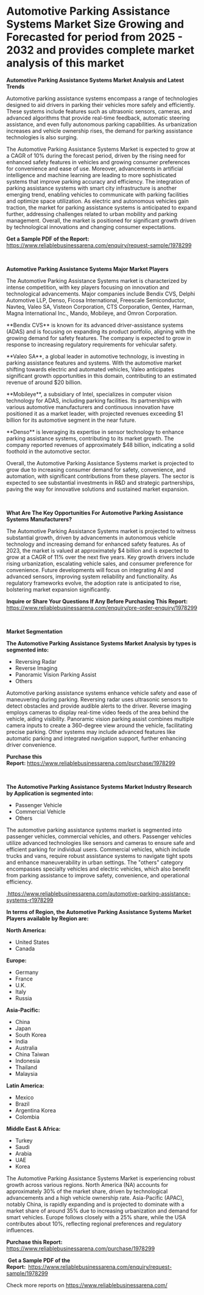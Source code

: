 <p><h1>Automotive Parking Assistance Systems Market Size Growing and Forecasted for period from 2025 - 2032 and provides complete market analysis of this market</h1></p><p><strong>Automotive Parking Assistance Systems Market Analysis and Latest Trends</strong></p>
<p><p>Automotive parking assistance systems encompass a range of technologies designed to aid drivers in parking their vehicles more safely and efficiently. These systems include features such as ultrasonic sensors, cameras, and advanced algorithms that provide real-time feedback, automatic steering assistance, and even fully autonomous parking capabilities. As urbanization increases and vehicle ownership rises, the demand for parking assistance technologies is also surging.</p><p>The Automotive Parking Assistance Systems Market is expected to grow at a CAGR of 10% during the forecast period, driven by the rising need for enhanced safety features in vehicles and growing consumer preferences for convenience and ease of use. Moreover, advancements in artificial intelligence and machine learning are leading to more sophisticated systems that improve parking accuracy and efficiency. The integration of parking assistance systems with smart city infrastructure is another emerging trend, enabling vehicles to communicate with parking facilities and optimize space utilization. As electric and autonomous vehicles gain traction, the market for parking assistance systems is anticipated to expand further, addressing challenges related to urban mobility and parking management. Overall, the market is positioned for significant growth driven by technological innovations and changing consumer expectations.</p></p>
<p><strong>Get a Sample PDF of the Report:&nbsp;</strong> <a href="https://www.reliablebusinessarena.com/enquiry/request-sample/1978299?utm_campaign=3270&utm_medium=2&utm_source=Github&utm_content=ia&utm_term=31032025&utm_id=automotive-parking-assistance-systems">https://www.reliablebusinessarena.com/enquiry/request-sample/1978299</a></p>
<p>&nbsp;</p>
<p><strong>Automotive Parking Assistance Systems Major Market Players</strong></p>
<p><p>The Automotive Parking Assistance Systems market is characterized by intense competition, with key players focusing on innovation and technological advancements. Major companies include Bendix CVS, Delphi Automotive LLP, Denso, Ficosa International, Freescale Semiconductor, Navteq, Valeo SA, Visteon Corporation, CTS Corporation, Gentex, Harman, Magna International Inc., Mando, Mobileye, and Omron Corporation.</p><p>**Bendix CVS** is known for its advanced driver-assistance systems (ADAS) and is focusing on expanding its product portfolio, aligning with the growing demand for safety features. The company is expected to grow in response to increasing regulatory requirements for vehicular safety.</p><p>**Valeo SA**, a global leader in automotive technology, is investing in parking assistance features and systems. With the automotive market shifting towards electric and automated vehicles, Valeo anticipates significant growth opportunities in this domain, contributing to an estimated revenue of around $20 billion.</p><p>**Mobileye**, a subsidiary of Intel, specializes in computer vision technology for ADAS, including parking facilities. Its partnerships with various automotive manufacturers and continuous innovation have positioned it as a market leader, with projected revenues exceeding $1 billion for its automotive segment in the near future.</p><p>**Denso** is leveraging its expertise in sensor technology to enhance parking assistance systems, contributing to its market growth. The company reported revenues of approximately $48 billion, indicating a solid foothold in the automotive sector.</p><p>Overall, the Automotive Parking Assistance Systems market is projected to grow due to increasing consumer demand for safety, convenience, and automation, with significant contributions from these players. The sector is expected to see substantial investments in R&D and strategic partnerships, paving the way for innovative solutions and sustained market expansion.</p></p>
<p>&nbsp;</p>
<p><strong>What Are The Key Opportunities For Automotive Parking Assistance Systems Manufacturers?</strong></p>
<p><p>The Automotive Parking Assistance Systems market is projected to witness substantial growth, driven by advancements in autonomous vehicle technology and increasing demand for enhanced safety features. As of 2023, the market is valued at approximately $4 billion and is expected to grow at a CAGR of 11% over the next five years. Key growth drivers include rising urbanization, escalating vehicle sales, and consumer preference for convenience. Future developments will focus on integrating AI and advanced sensors, improving system reliability and functionality. As regulatory frameworks evolve, the adoption rate is anticipated to rise, bolstering market expansion significantly.</p></p>
<p><strong>Inquire or Share Your Questions If Any Before Purchasing This Report:</strong> <a href="https://www.reliablebusinessarena.com/enquiry/pre-order-enquiry/1978299?utm_campaign=3270&utm_medium=2&utm_source=Github&utm_content=ia&utm_term=31032025&utm_id=automotive-parking-assistance-systems">https://www.reliablebusinessarena.com/enquiry/pre-order-enquiry/1978299</a></p>
<p>&nbsp;</p>
<p><strong>Market Segmentation</strong></p>
<p><strong>The Automotive Parking Assistance Systems Market Analysis by types is segmented into:</strong></p>
<p><ul><li>Reversing Radar</li><li>Reverse Imaging</li><li>Panoramic Vision Parking Assist</li><li>Others</li></ul></p>
<p><p>Automotive parking assistance systems enhance vehicle safety and ease of maneuvering during parking. Reversing radar uses ultrasonic sensors to detect obstacles and provide audible alerts to the driver. Reverse imaging employs cameras to display real-time video feeds of the area behind the vehicle, aiding visibility. Panoramic vision parking assist combines multiple camera inputs to create a 360-degree view around the vehicle, facilitating precise parking. Other systems may include advanced features like automatic parking and integrated navigation support, further enhancing driver convenience.</p></p>
<p><strong>Purchase this Report:&nbsp;</strong><a href="https://www.reliablebusinessarena.com/purchase/1978299?utm_campaign=3270&utm_medium=2&utm_source=Github&utm_content=ia&utm_term=31032025&utm_id=automotive-parking-assistance-systems">https://www.reliablebusinessarena.com/purchase/1978299</a></p>
<p>&nbsp;</p>
<p><strong>The Automotive Parking Assistance Systems Market Industry Research by Application is segmented into:</strong></p>
<p><ul><li>Passenger Vehicle</li><li>Commercial Vehicle</li><li>Others</li></ul></p>
<p><p>The automotive parking assistance systems market is segmented into passenger vehicles, commercial vehicles, and others. Passenger vehicles utilize advanced technologies like sensors and cameras to ensure safe and efficient parking for individual users. Commercial vehicles, which include trucks and vans, require robust assistance systems to navigate tight spots and enhance maneuverability in urban settings. The "others" category encompasses specialty vehicles and electric vehicles, which also benefit from parking assistance to improve safety, convenience, and operational efficiency.</p></p>
<p><a href="https://www.reliablebusinessarena.com/automotive-parking-assistance-systems-r1978299?utm_campaign=3270&utm_medium=2&utm_source=Github&utm_content=ia&utm_term=31032025&utm_id=automotive-parking-assistance-systems">&nbsp;https://www.reliablebusinessarena.com/automotive-parking-assistance-systems-r1978299</a></p>
<p><strong>In terms of Region, the Automotive Parking Assistance Systems Market Players available by Region are:</strong></p>
<p>
    <p> <strong> North America: </strong>
        <ul>
            <li>United States</li>
            <li>Canada</li>
        </ul>
        </p> 
    <p> <strong> Europe: </strong>
        <ul>
            <li>Germany</li>
            <li>France</li>
            <li>U.K.</li>
            <li>Italy</li>
            <li>Russia</li>
        </ul>
        </p> 
    <p> <strong> Asia-Pacific: </strong>
        <ul>
            <li>China</li>
            <li>Japan</li>
            <li>South Korea</li>
            <li>India</li>
            <li>Australia</li>
            <li>China Taiwan</li>
            <li>Indonesia</li>
            <li>Thailand</li>
            <li>Malaysia</li>
        </ul>
        </p> 
    <p> <strong> Latin America: </strong>
        <ul>
            <li>Mexico</li>
            <li>Brazil</li>
            <li>Argentina Korea</li>
            <li>Colombia</li>
        </ul>
        </p> 
    <p> <strong> Middle East & Africa: </strong>
        <ul>
            <li>Turkey</li>
            <li>Saudi</li>
            <li>Arabia</li>
            <li>UAE</li>
            <li>Korea</li>
        </ul>
    </p>
    </p>
<p><p>The Automotive Parking Assistance Systems Market is experiencing robust growth across various regions. North America (NA) accounts for approximately 30% of the market share, driven by technological advancements and a high vehicle ownership rate. Asia-Pacific (APAC), notably China, is rapidly expanding and is projected to dominate with a market share of around 35% due to increasing urbanization and demand for smart vehicles. Europe follows closely with a 25% share, while the USA contributes about 10%, reflecting regional preferences and regulatory influences.</p></p>
<p><strong>Purchase this Report: </strong><a href="https://www.reliablebusinessarena.com/purchase/1978299?utm_campaign=3270&utm_medium=2&utm_source=Github&utm_content=ia&utm_term=31032025&utm_id=automotive-parking-assistance-systems">https://www.reliablebusinessarena.com/purchase/1978299</a></p>
<p>&nbsp;<strong>Get a Sample PDF of the Report:&nbsp;&nbsp;</strong><a href="https://www.reliablebusinessarena.com/enquiry/request-sample/1978299?utm_campaign=3270&utm_medium=2&utm_source=Github&utm_content=ia&utm_term=31032025&utm_id=automotive-parking-assistance-systems">https://www.reliablebusinessarena.com/enquiry/request-sample/1978299</a></p>
<p><strong></strong></p>
<p>Check more reports on <a href="https://www.reliablebusinessarena.com/?utm_campaign=3270&utm_medium=2&utm_source=Github&utm_content=ia&utm_term=31032025&utm_id=automotive-parking-assistance-systems">https://www.reliablebusinessarena.com/</a></p>